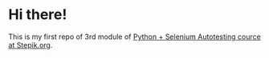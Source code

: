 # Hi there!

This is my first repo of 3rd module of [Python + Selenium Autotesting cource at Stepik.org](https://stepik.org/course/575/syllabus).
